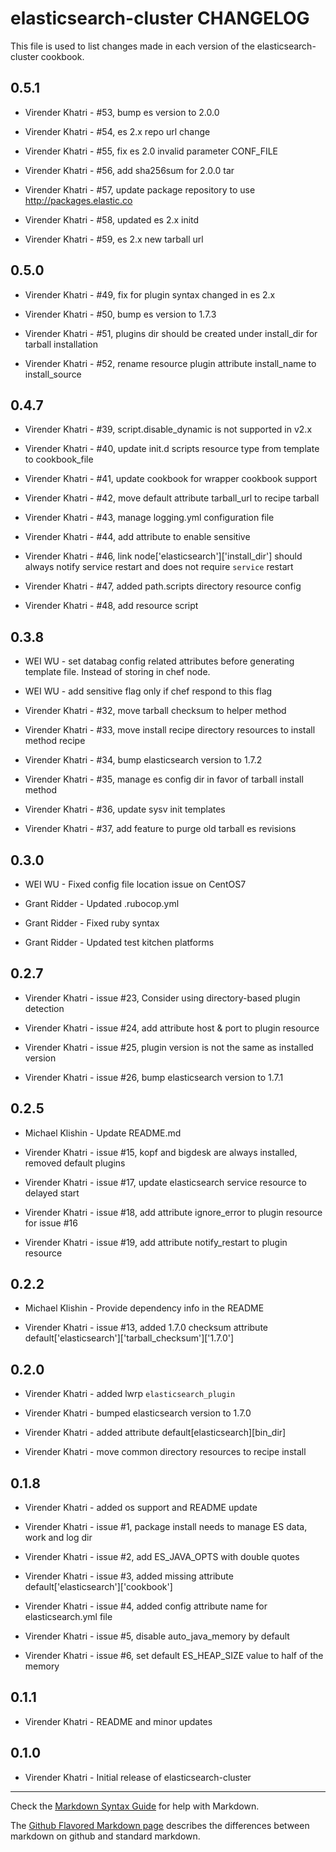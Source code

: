 elasticsearch-cluster CHANGELOG
===============================

This file is used to list changes made in each version of the elasticsearch-cluster cookbook.

0.5.1
-----

- Virender Khatri - #53, bump es version to 2.0.0

- Virender Khatri - #54, es 2.x repo url change

- Virender Khatri - #55, fix es 2.0 invalid parameter CONF_FILE

- Virender Khatri - #56, add sha256sum for 2.0.0 tar

- Virender Khatri - #57, update package repository to use http://packages.elastic.co

- Virender Khatri - #58, updated es 2.x initd

- Virender Khatri - #59, es 2.x new tarball url


0.5.0
-----

- Virender Khatri - #49, fix for plugin syntax changed in es 2.x

- Virender Khatri - #50, bump es version to 1.7.3

- Virender Khatri - #51, plugins dir should be created under install_dir for tarball installation

- Virender Khatri - #52, rename resource plugin attribute install_name to install_source


0.4.7
-----

- Virender Khatri - #39, script.disable_dynamic is not supported in v2.x

- Virender Khatri - #40, update init.d scripts resource type from template to cookbook_file

- Virender Khatri - #41, update cookbook for wrapper cookbook support

- Virender Khatri - #42, move default attribute tarball_url to recipe tarball

- Virender Khatri - #43, manage logging.yml configuration file

- Virender Khatri - #44, add attribute to enable sensitive

- Virender Khatri - #46, link node['elasticsearch']['install_dir'] should always notify service restart and does
not require `service` restart

- Virender Khatri - #47, added path.scripts directory resource config

- Virender Khatri - #48, add resource script

0.3.8
-----

- WEI WU - set databag config related attributes before generating template file. Instead of storing in chef node.

- WEI WU - add sensitive flag only if chef respond to this flag

- Virender Khatri - #32, move tarball checksum to helper method

- Virender Khatri - #33, move install recipe directory resources to install method recipe

- Virender Khatri - #34, bump elasticsearch version to 1.7.2

- Virender Khatri - #35, manage es config dir in favor of tarball install method

- Virender Khatri - #36, update sysv init templates

- Virender Khatri - #37, add feature to purge old tarball es revisions

0.3.0
-----

- WEI WU - Fixed config file location issue on CentOS7

- Grant Ridder - Updated .rubocop.yml

- Grant Ridder - Fixed ruby syntax

- Grant Ridder -  Updated test kitchen platforms

0.2.7
-----

- Virender Khatri - issue #23, Consider using directory-based plugin detection

- Virender Khatri - issue #24, add attribute host & port to plugin resource

- Virender Khatri - issue #25, plugin version is not the same as installed version

- Virender Khatri - issue #26, bump elasticsearch version to 1.7.1

0.2.5
-----

- Michael Klishin - Update README.md

- Virender Khatri - issue #15, kopf and bigdesk are always installed, removed default plugins

- Virender Khatri - issue #17, update elasticsearch service resource to delayed start

- Virender Khatri - issue #18, add attribute ignore_error to plugin resource for issue #16

- Virender Khatri - issue #19, add attribute notify_restart to plugin resource

0.2.2
-----

- Michael Klishin - Provide dependency info in the README

- Virender Khatri - issue #13, added 1.7.0 checksum attribute default['elasticsearch']['tarball_checksum']['1.7.0']

0.2.0
-----

- Virender Khatri - added lwrp `elasticsearch_plugin`

- Virender Khatri - bumped elasticsearch version to 1.7.0

- Virender Khatri - added attribute default[elasticsearch][bin_dir]

- Virender Khatri - move common directory resources to recipe install

0.1.8
-----

- Virender Khatri - added os support and README update

- Virender Khatri - issue #1, package install needs to manage ES data, work and log dir

- Virender Khatri - issue #2, add ES_JAVA_OPTS with double quotes

- Virender Khatri - issue #3, added missing attribute default['elasticsearch']['cookbook']

- Virender Khatri - issue #4, added config attribute name for elasticsearch.yml file

- Virender Khatri - issue #5, disable auto_java_memory by default

- Virender Khatri - issue #6, set default ES_HEAP_SIZE value to half of the memory

0.1.1
-----
- Virender Khatri - README and minor updates

0.1.0
-----
- Virender Khatri - Initial release of elasticsearch-cluster

- - -
Check the [Markdown Syntax Guide](http://daringfireball.net/projects/markdown/syntax) for help with Markdown.

The [Github Flavored Markdown page](http://github.github.com/github-flavored-markdown/) describes the differences between markdown on github and standard markdown.
